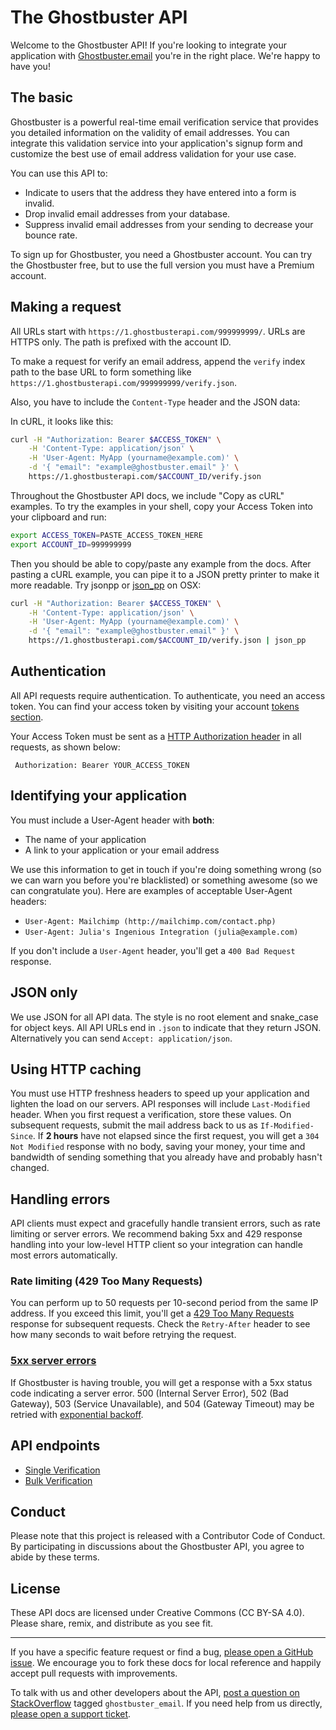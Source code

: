 # The Ghostbuster API

Welcome to the Ghostbuster API! If you're looking to integrate your application with [Ghostbuster.email](https://ghostbuster.email) you're in the right place. We're happy to have you!

## The basic

Ghostbuster is a powerful real-time email verification service that provides you detailed information on the validity of email addresses. You can integrate this validation service into your application's signup form and customize the best use of email address validation for your use case.

You can use this API to:

* Indicate to users that the address they have entered into a form is invalid.
* Drop invalid email addresses from your database.
* Suppress invalid email addresses from your sending to decrease your bounce rate.

To sign up for Ghostbuster, you need a Ghostbuster account. You can try the Ghostbuster free, but to use the full version you must have a Premium account. 


## Making a request

All URLs start with `https://1.ghostbusterapi.com/999999999/`. URLs are HTTPS only. The path is prefixed with the account ID.

To make a request for verify an email address, append the `verify` index path to the base URL to form something like `https://1.ghostbusterapi.com/999999999/verify.json`. 

Also, you have to include the `Content-Type` header and the JSON data:

In cURL, it looks like this:

```bash
curl -H "Authorization: Bearer $ACCESS_TOKEN" \
    -H 'Content-Type: application/json' \
    -H 'User-Agent: MyApp (yourname@example.com)' \
    -d '{ "email": "example@ghostbuster.email" }' \
    https://1.ghostbusterapi.com/$ACCOUNT_ID/verify.json
```

Throughout the Ghostbuster API docs, we include "Copy as cURL" examples. To try the examples in your shell, copy your Access Token into your clipboard and run:

```bash
export ACCESS_TOKEN=PASTE_ACCESS_TOKEN_HERE
export ACCOUNT_ID=999999999
```

Then you should be able to copy/paste any example from the docs. After pasting a cURL example, you can pipe it to a JSON pretty printer to make it more readable. Try jsonpp or [json_pp](https://jmhodges.github.io/jsonpp/) on OSX:

```bash
curl -H "Authorization: Bearer $ACCESS_TOKEN" \
    -H 'Content-Type: application/json' \
    -H 'User-Agent: MyApp (yourname@example.com)' \
    -d '{ "email": "example@ghostbuster.email" }' \
    https://1.ghostbusterapi.com/$ACCOUNT_ID/verify.json | json_pp
```

## Authentication

All API requests require authentication. To authenticate, you need an access token. You can find your access token by visiting your account [tokens section](https://app.ghostbuster.email/tokens).

Your Access Token must be sent as a [HTTP Authorization header](https://developer.mozilla.org/en-US/docs/Web/HTTP/Headers/Authorization) in all requests, as shown below:

     Authorization: Bearer YOUR_ACCESS_TOKEN


## Identifying your application

You must include a User-Agent header with **both**:

* The name of your application
* A link to your application or your email address

We use this information to get in touch if you're doing something wrong (so we can warn you before you're blacklisted) or something awesome (so we can congratulate you). Here are examples of acceptable User-Agent headers:

* `User-Agent: Mailchimp (http://mailchimp.com/contact.php)`
* `User-Agent: Julia's Ingenious Integration (julia@example.com)`

If you don't include a `User-Agent` header, you'll get a `400 Bad Request` response.


## JSON only

We use JSON for all API data. The style is no root element and snake_case for object keys. All API URLs end in `.json` to indicate that they return JSON. Alternatively you can send `Accept: application/json`.


## Using HTTP caching

You must use HTTP freshness headers to speed up your application and lighten the load on our servers. API responses will include `Last-Modified` header. When you first request a verification, store these values. On subsequent requests, submit the mail address back to us as `If-Modified-Since`. If **2 hours** have not elapsed since the first request, you will get a `304 Not Modified` response with no body, saving your money, your time and bandwidth of sending something that you already have and probably hasn't changed.


## Handling errors

API clients must expect and gracefully handle transient errors, such as rate limiting or server errors. We recommend baking 5xx and 429 response handling into your low-level HTTP client so your integration can handle most errors automatically.

### Rate limiting (429 Too Many Requests)

You can perform up to 50 requests per 10-second period from the same IP address. If you exceed this limit, you'll get a [429 Too Many Requests](http://tools.ietf.org/html/draft-nottingham-http-new-status-02#section-4) response for subsequent requests. Check the `Retry-After` header to see how many seconds to wait before retrying the request.

### [5xx server errors](https://en.wikipedia.org/wiki/List_of_HTTP_status_codes#5xx_Server_errors)

If Ghostbuster is having trouble, you will get a response with a 5xx status code indicating a server error. 500 (Internal Server Error), 502 (Bad Gateway), 503 (Service Unavailable), and 504 (Gateway Timeout) may be retried with [exponential backoff](https://en.wikipedia.org/wiki/Exponential_backoff).

## API endpoints

* [Single Verification](https://github.com/ghostbuster-email/docs/blob/main/single-verification.md)
* [Bulk Verification](https://github.com/ghostbuster-email/docs/blob/main/bulk-verification.md)


## Conduct

Please note that this project is released with a Contributor Code of Conduct. By participating in discussions about the Ghostbuster API, you agree to abide by these terms.


## License

These API docs are licensed under Creative Commons (CC BY-SA 4.0). Please share, remix, and distribute as you see fit.

---

If you have a specific feature request or find a bug, [please open a GitHub issue](https://github.com/ghostbuster/api/issues/new). We encourage you to fork these docs for local reference and happily accept pull requests with improvements.

To talk with us and other developers about the API, [post a question on StackOverflow](http://stackoverflow.com/questions/ask) tagged `ghostbuster_email`. If you need help from us directly, [please open a support ticket](https://ghostbuster.email/support).
